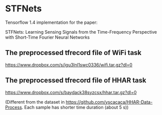 # STFNets
Tensorflow 1.4 implementation for the paper:

 STFNets: Learning Sensing Signals from the Time-Frequency Perspective with Short-Time Fourier Neural Networks

 
 ## The preprocessed tfrecord file of WiFi task
 https://www.dropbox.com/s/igu3lnl1swc0336/wifi.tar.gz?dl=0
 
 ## The preprocessed tfrecord file of HHAR task 
 https://www.dropbox.com/s/baydack38syzcsx/hhar.tar.gz?dl=0
 
 (Different from the dataset in https://github.com/yscacaca/HHAR-Data-Process. Each sample has shorter time duration (about 5 s))
 
